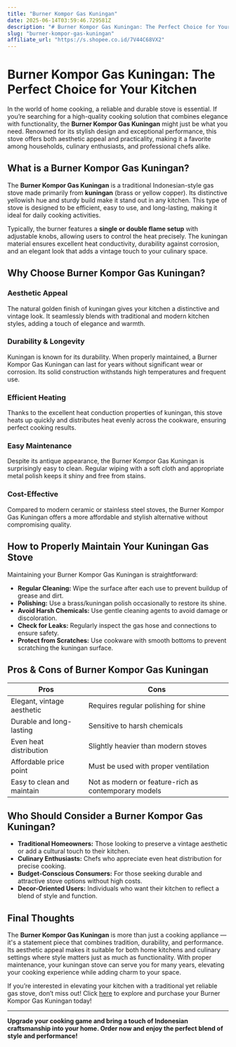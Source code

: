 ```yaml
---
title: "Burner Kompor Gas Kuningan"
date: 2025-06-14T03:59:46.729581Z
description: "# Burner Kompor Gas Kuningan: The Perfect Choice for Your Kitchen..."
slug: "burner-kompor-gas-kuningan"
affiliate_url: "https://s.shopee.co.id/7V44C68VX2"
---
```

# Burner Kompor Gas Kuningan: The Perfect Choice for Your Kitchen

In the world of home cooking, a reliable and durable stove is essential. If you’re searching for a high-quality cooking solution that combines elegance with functionality, the **Burner Kompor Gas Kuningan** might just be what you need. Renowned for its stylish design and exceptional performance, this stove offers both aesthetic appeal and practicality, making it a favorite among households, culinary enthusiasts, and professional chefs alike.

## What is a Burner Kompor Gas Kuningan?

The **Burner Kompor Gas Kuningan** is a traditional Indonesian-style gas stove made primarily from **kuningan** (brass or yellow copper). Its distinctive yellowish hue and sturdy build make it stand out in any kitchen. This type of stove is designed to be efficient, easy to use, and long-lasting, making it ideal for daily cooking activities.

Typically, the burner features a **single or double flame setup** with adjustable knobs, allowing users to control the heat precisely. The kuningan material ensures excellent heat conductivity, durability against corrosion, and an elegant look that adds a vintage touch to your culinary space.

## Why Choose Burner Kompor Gas Kuningan?

### Aesthetic Appeal

The natural golden finish of kuningan gives your kitchen a distinctive and vintage look. It seamlessly blends with traditional and modern kitchen styles, adding a touch of elegance and warmth.

### Durability & Longevity

Kuningan is known for its durability. When properly maintained, a Burner Kompor Gas Kuningan can last for years without significant wear or corrosion. Its solid construction withstands high temperatures and frequent use.

### Efficient Heating

Thanks to the excellent heat conduction properties of kuningan, this stove heats up quickly and distributes heat evenly across the cookware, ensuring perfect cooking results.

### Easy Maintenance

Despite its antique appearance, the Burner Kompor Gas Kuningan is surprisingly easy to clean. Regular wiping with a soft cloth and appropriate metal polish keeps it shiny and free from stains.

### Cost-Effective

Compared to modern ceramic or stainless steel stoves, the Burner Kompor Gas Kuningan offers a more affordable and stylish alternative without compromising quality.

## How to Properly Maintain Your Kuningan Gas Stove

Maintaining your Burner Kompor Gas Kuningan is straightforward:

- **Regular Cleaning:** Wipe the surface after each use to prevent buildup of grease and dirt.
- **Polishing:** Use a brass/kuningan polish occasionally to restore its shine.
- **Avoid Harsh Chemicals:** Use gentle cleaning agents to avoid damage or discoloration.
- **Check for Leaks:** Regularly inspect the gas hose and connections to ensure safety.
- **Protect from Scratches:** Use cookware with smooth bottoms to prevent scratching the kuningan surface.

## Pros & Cons of Burner Kompor Gas Kuningan

| **Pros**                                   | **Cons**                                    |
|--------------------------------------------|----------------------------------------------|
| Elegant, vintage aesthetic               | Requires regular polishing for shine     |
| Durable and long-lasting                  | Sensitive to harsh chemicals              |
| Even heat distribution                    | Slightly heavier than modern stoves      |
| Affordable price point                    | Must be used with proper ventilation     |
| Easy to clean and maintain               | Not as modern or feature-rich as contemporary models |

## Who Should Consider a Burner Kompor Gas Kuningan?

- **Traditional Homeowners:** Those looking to preserve a vintage aesthetic or add a cultural touch to their kitchen.
- **Culinary Enthusiasts:** Chefs who appreciate even heat distribution for precise cooking.
- **Budget-Conscious Consumers:** For those seeking durable and attractive stove options without high costs.
- **Decor-Oriented Users:** Individuals who want their kitchen to reflect a blend of style and function.

## Final Thoughts

The **Burner Kompor Gas Kuningan** is more than just a cooking appliance — it's a statement piece that combines tradition, durability, and performance. Its aesthetic appeal makes it suitable for both home kitchens and culinary settings where style matters just as much as functionality. With proper maintenance, your kuningan stove can serve you for many years, elevating your cooking experience while adding charm to your space.

If you’re interested in elevating your kitchen with a traditional yet reliable gas stove, don’t miss out! Click [here](https://s.shopee.co.id/7V44C68VX2) to explore and purchase your Burner Kompor Gas Kuningan today!

---

**Upgrade your cooking game and bring a touch of Indonesian craftsmanship into your home. Order now and enjoy the perfect blend of style and performance!**